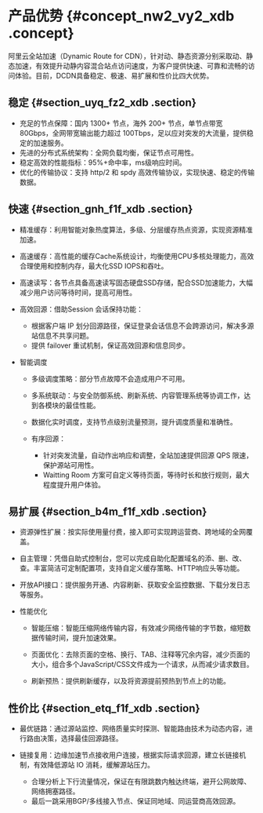 # 产品优势 {#concept_nw2_vy2_xdb .concept}

阿里云全站加速（Dynamic Route for CDN），针对动、静态资源分别采取动、静态加速，有效提升动静内容混合站点访问速度，为客户提供快速、可靠和流畅的访问体验。目前，DCDN具备稳定、极速、易扩展和性价比四大优势。

## 稳定 {#section_uyq_fz2_xdb .section}

-   充足的节点保障：国内 1300+ 节点，海外 200+ 节点，单节点带宽 80Gbps，全网带宽输出能力超过 100Tbps，足以应对突发的大流量，提供稳定的加速服务。
-   先进的分布式系统架构：全网负载均衡，保证节点可用性。
-   稳定高效的性能指标：95%+命中率，ms级响应时间。
-   优化的传输协议：支持 http/2 和 spdy 高效传输协议，实现快速、稳定的传输数据。

## 快速 {#section_gnh_f1f_xdb .section}

-   精准缓存：利用智能对象热度算法，多级、分层缓存热点资源，实现资源精准加速。

-   高速缓存：高性能的缓存Cache系统设计，均衡使用CPU多核处理能力，高效合理使用和控制内存，最大化SSD IOPS和吞吐。

-   高速读写：各节点具备高速读写固态硬盘SSD存储，配合SSD加速能力，大幅减少用户访问等待时间，提高可用性。

-   高效回源：借助Session 会话保持功能：

    -   根据客户端 IP 划分回源路径，保证登录会话信息不会跨源访问，解决多源站信息不共享问题。
    -   提供 failover 重试机制，保证高效回源和信息同步。
-   智能调度

    -   多级调度策略：部分节点故障不会造成用户不可用。

    -   多系统联动：与安全防御系统、刷新系统、内容管理系统等协调工作，达到各模块的最佳性能。

    -   数据化实时调度，支持节点级别流量预测，提升调度质量和准确性。

    -   有序回源：

        -   针对突发流量，自动作出响应和调整，全站加速提供回源 QPS 限速，保护源站可用性。
        -   Waitting Room 方案可自定义等待页面，等待时长和放行规则，最大程度提升用户体验。

## 易扩展 {#section_b4m_f1f_xdb .section}

-   资源弹性扩展：按实际使用量付费，接入即可实现跨运营商、跨地域的全网覆盖。

-   自主管理：凭借自助式控制台，您可以完成自助化配置域名的添、删、改、查。丰富简洁可定制配置项，支持自定义缓存策略、HTTP响应头等功能。

-   开放API接口：提供服务开通、内容刷新、获取安全监控数据、下载分发日志等服务。

-   性能优化

    -   智能压缩：智能压缩网络传输内容，有效减少网络传输的字节数，缩短数据传输时间，提升加速效果。

    -   页面优化：去除页面的空格、换行、TAB、注释等冗余内容，减少页面的大小，组合多个JavaScript/CSS文件成为一个请求，从而减少请求数目。

    -   刷新预热：提供刷新缓存，以及将资源提前预热到节点上的功能。


## 性价比 {#section_etq_f1f_xdb .section}

-   最优链路：通过源站监控、网络质量实时探测、智能路由技术为动态内容，进行路由决策，选择最佳回源路径。

-   链接复用：边缘加速节点接收用户连接，根据实际请求回源，建立长链接机制，有效降低源站 IO 消耗，缓解源站压力。

    -   合理分析上下行流量情况，保证在有限跳数内触达终端，避开公网故障、网络拥塞路径。
    -   最后一跳采用BGP/多线接入节点、保证同地域、同运营商高效回源。

